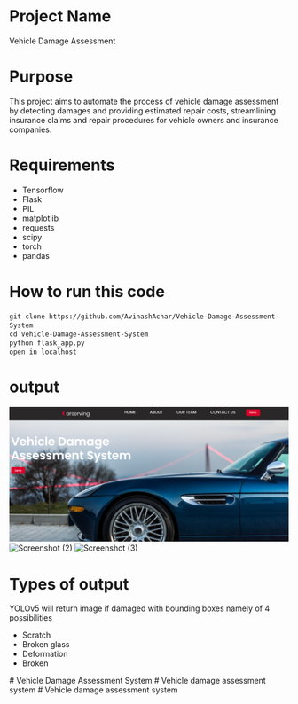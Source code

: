 # Project Name
Vehicle Damage Assessment

# Purpose
This project aims to automate the process of vehicle damage assessment by detecting damages and providing estimated repair costs, streamlining insurance claims and repair procedures for vehicle owners and insurance companies.

# Requirements
- Tensorflow
- Flask
- PIL
- matplotlib
- requests
- scipy
- torch
- pandas

# How to run this code
```
git clone https://github.com/AvinashAchar/Vehicle-Damage-Assessment-System
cd Vehicle-Damage-Assessment-System
python flask_app.py
open in localhost
```

# output
![Screenshot  (1)](https://github.com/AvinashAchar/Vehicle-Damage-Assessment-System/blob/main/Screenshot%20%20(1).png)
![Screenshot  (2)](https://github.com/AvinashAchar/Vehicle-Damage-Assessment-System/assets/114282436/07bc070e-8d1b-4175-82ca-727e910ddd2f)
![Screenshot  (3)](https://github.com/AvinashAchar/Vehicle-Damage-Assessment-System/assets/114282436/67bbcbb5-be8e-4d70-949f-df64ad709a02)
# Types of output
YOLOv5 will return image if damaged with bounding boxes namely of 4 possibilities 
- Scratch
- Broken glass
- Deformation
- Broken

#   V e h i c l e   D a m a g e   A s s e s s m e n t   S y s t e m 
 
 #   V e h i c l e   d a m a g e   a s s e s s m e n t   s y s t e m 
 
 #   V e h i c l e   d a m a g e   a s s e s s m e n t   s y s t e m 
 
 
